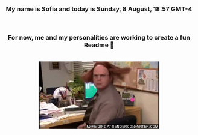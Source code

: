 


<div align="center">
<h3 >My name is Sofia and today is Sunday, 8 August, 18:57 GMT-4</h3><br>
<h3 >For now, me and my personalities are working to create a fun Readme 👋
</h3><br>
<img src='img/dwight.gif' alt='working...'/>
</div>
